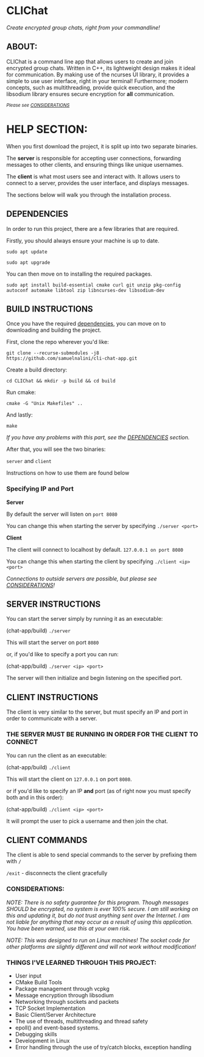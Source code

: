 # CLIChat
*Create encrypted group chats, right from your commandline!*

## ABOUT:

CLIChat is a command line app that allows users to create and join encrypted group chats. Written in C++, its lightweight design makes it ideal for communication. By making use of the ncurses UI library, it provides a simple to use user interface, right in your terminal! Furthermore; modern concepts, such as multithreading, provide quick execution, and the libsodium library ensures secure encryption for **all** communication.

<sub>*Please see [CONSIDERATIONS](#considerations)*</sub>

# HELP SECTION:

When you first download the project, it is split up into two separate binaries.

The **server** is responsible for accepting user connections, forwarding messages to other clients, and ensuring things like unique usernames.

The **client** is what most users see and interact with. It allows users to connect to a server, provides the user interface, and displays messages.

The sections below will walk you through the installation process.

## DEPENDENCIES

In order to run this project, there are a few libraries that are required.

Firstly, you should always ensure your machine is up to date.

```
sudo apt update
```

```
sudo apt upgrade
```

You can then move on to installing the required packages.

```
sudo apt install build-essential cmake curl git unzip pkg-config autoconf automake libtool zip libncurses-dev libsodium-dev
```

## BUILD INSTRUCTIONS

Once you have the required [dependencies](#dependencies), you can move on to downloading and building the project.

First, clone the repo wherever you'd like:

```
git clone --recurse-submodules -j8 https://github.com/samuelnalini/cli-chat-app.git
```

Create a build directory:

```
cd CLIChat && mkdir -p build && cd build
```

Run cmake:

```
cmake -G "Unix Makefiles" ..
```

And lastly:

```
make
```

*If you have any problems with this part, see the [DEPENDENCIES](#dependencies) section.*

After that, you will see the two binaries:

`server` and `client`

Instructions on how to use them are found below

### Specifying IP and Port

**Server**

By default the server will listen on `port 8080`

You can change this when starting the server by specifying `./server <port>`

**Client**

The client will connect to localhost by default. `127.0.0.1 on port 8080`

You can change this when starting the client by specifying `./client <ip> <port>`

*Connections to outside servers are possible, but please see [CONSIDERATIONS](#considerations)!*


## SERVER INSTRUCTIONS

You can start the server simply by running it as an executable:

(chat-app/build) `./server`

This will start the server on port `8080`

or, if you'd like to specify a port you can run:

(chat-app/build) `./server <ip> <port>`


The server will then initialize and begin listening on the specified port.

## CLIENT INSTRUCTIONS

The client is very similar to the server, but must specify an IP and port in order to communicate with a server.

### THE SERVER MUST BE RUNNING IN ORDER FOR THE CLIENT TO CONNECT

You can run the client as an executable:

(chat-app/build) `./client`

This will start the client on `127.0.0.1` on port `8080`.

or if you'd like to specify an IP **and** port (as of right now you must specify both and in this order):

(chat-app/build) `./client <ip> <port>`

It will prompt the user to pick a username and then join the chat.

## CLIENT COMMANDS

The client is able to send special commands to the server by prefixing them with `/`

`/exit` - disconnects the client gracefully

### CONSIDERATIONS:

*NOTE: There is no safety guarantee for this program. Though messages SHOULD be encrypted, no system is ever 100% secure. I am still working on this and updating it, but do not trust anything sent over the Internet. I am not liable for anything that may occur as a result of using this application. You have been warned, use this at your own risk.*

*NOTE: This was designed to run on Linux machines! The socket code for other platforms are slightly different and will not work without modification!*

### THINGS I'VE LEARNED THROUGH THIS PROJECT:
  - User input
  - CMake Build Tools
  - Package management through vcpkg
  - Message encryption through libsodium
  - Networking through sockets and packets
  - TCP Socket Implementation
  - Basic Client/Server Architecture
  - The use of threads, multithreading and thread safety
  - epoll() and event-based systems.
  - Debugging skills
  - Development in Linux
  - Error handling through the use of try/catch blocks, exception handling
